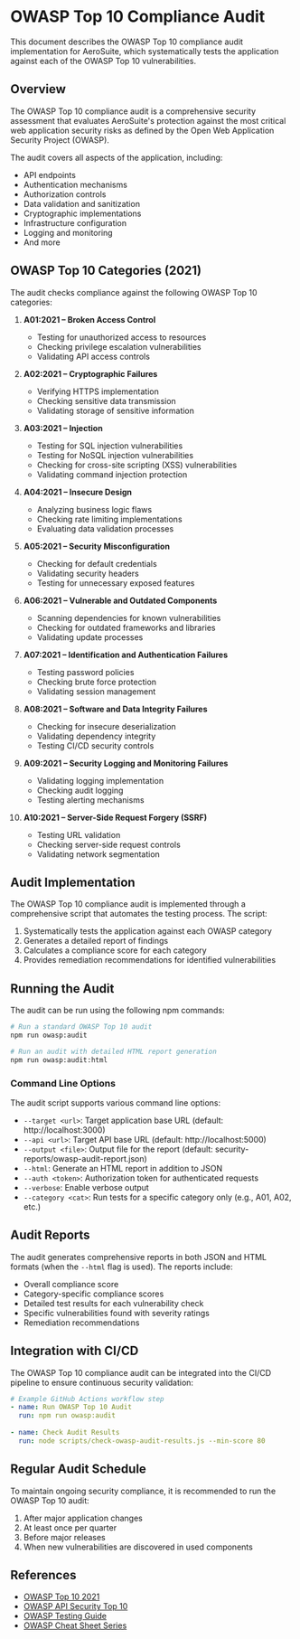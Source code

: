 # OWASP Top 10 Compliance Audit

This document describes the OWASP Top 10 compliance audit implementation for AeroSuite, which systematically tests the application against each of the OWASP Top 10 vulnerabilities.

## Overview

The OWASP Top 10 compliance audit is a comprehensive security assessment that evaluates AeroSuite's protection against the most critical web application security risks as defined by the Open Web Application Security Project (OWASP).

The audit covers all aspects of the application, including:

- API endpoints
- Authentication mechanisms
- Authorization controls
- Data validation and sanitization
- Cryptographic implementations
- Infrastructure configuration
- Logging and monitoring
- And more

## OWASP Top 10 Categories (2021)

The audit checks compliance against the following OWASP Top 10 categories:

1. **A01:2021 – Broken Access Control**
   - Testing for unauthorized access to resources
   - Checking privilege escalation vulnerabilities
   - Validating API access controls

2. **A02:2021 – Cryptographic Failures**
   - Verifying HTTPS implementation
   - Checking sensitive data transmission
   - Validating storage of sensitive information

3. **A03:2021 – Injection**
   - Testing for SQL injection vulnerabilities
   - Testing for NoSQL injection vulnerabilities
   - Checking for cross-site scripting (XSS) vulnerabilities
   - Validating command injection protection

4. **A04:2021 – Insecure Design**
   - Analyzing business logic flaws
   - Checking rate limiting implementations
   - Evaluating data validation processes

5. **A05:2021 – Security Misconfiguration**
   - Checking for default credentials
   - Validating security headers
   - Testing for unnecessary exposed features

6. **A06:2021 – Vulnerable and Outdated Components**
   - Scanning dependencies for known vulnerabilities
   - Checking for outdated frameworks and libraries
   - Validating update processes

7. **A07:2021 – Identification and Authentication Failures**
   - Testing password policies
   - Checking brute force protection
   - Validating session management

8. **A08:2021 – Software and Data Integrity Failures**
   - Checking for insecure deserialization
   - Validating dependency integrity
   - Testing CI/CD security controls

9. **A09:2021 – Security Logging and Monitoring Failures**
   - Validating logging implementation
   - Checking audit logging
   - Testing alerting mechanisms

10. **A10:2021 – Server-Side Request Forgery (SSRF)**
    - Testing URL validation
    - Checking server-side request controls
    - Validating network segmentation

## Audit Implementation

The OWASP Top 10 compliance audit is implemented through a comprehensive script that automates the testing process. The script:

1. Systematically tests the application against each OWASP category
2. Generates a detailed report of findings
3. Calculates a compliance score for each category
4. Provides remediation recommendations for identified vulnerabilities

## Running the Audit

The audit can be run using the following npm commands:

```bash
# Run a standard OWASP Top 10 audit
npm run owasp:audit

# Run an audit with detailed HTML report generation
npm run owasp:audit:html
```

### Command Line Options

The audit script supports various command line options:

- `--target <url>`: Target application base URL (default: http://localhost:3000)
- `--api <url>`: Target API base URL (default: http://localhost:5000)
- `--output <file>`: Output file for the report (default: security-reports/owasp-audit-report.json)
- `--html`: Generate an HTML report in addition to JSON
- `--auth <token>`: Authorization token for authenticated requests
- `--verbose`: Enable verbose output
- `--category <cat>`: Run tests for a specific category only (e.g., A01, A02, etc.)

## Audit Reports

The audit generates comprehensive reports in both JSON and HTML formats (when the `--html` flag is used). The reports include:

- Overall compliance score
- Category-specific compliance scores
- Detailed test results for each vulnerability check
- Specific vulnerabilities found with severity ratings
- Remediation recommendations

## Integration with CI/CD

The OWASP Top 10 compliance audit can be integrated into the CI/CD pipeline to ensure continuous security validation:

```yaml
# Example GitHub Actions workflow step
- name: Run OWASP Top 10 Audit
  run: npm run owasp:audit
  
- name: Check Audit Results
  run: node scripts/check-owasp-audit-results.js --min-score 80
```

## Regular Audit Schedule

To maintain ongoing security compliance, it is recommended to run the OWASP Top 10 audit:

1. After major application changes
2. At least once per quarter
3. Before major releases
4. When new vulnerabilities are discovered in used components

## References

- [OWASP Top 10 2021](https://owasp.org/Top10/)
- [OWASP API Security Top 10](https://owasp.org/www-project-api-security/)
- [OWASP Testing Guide](https://owasp.org/www-project-web-security-testing-guide/)
- [OWASP Cheat Sheet Series](https://cheatsheetseries.owasp.org/) 
